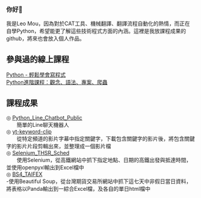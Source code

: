 ### 你好👋
我是Leo Mou，因為對於CAT工具、機械翻譯、翻譯流程自動化的熱情，而正在自學Python，希望能更了解這些技術程式方面的內涵。這裡是我放課程成果的github，將來也會放入個人作品。

## 參與過的線上課程
[Python - 輕鬆學會寫程式](https://www.udemy.com/course/python-learn/) <br/>
[Python進階課程：觀念、語法、專案、爬蟲](https://www.udemy.com/course/pythonadvanced/)

## 課程成果
◎ [Python_Line_Chatbot_Public](https://github.com/Dreadtron/Python_Line_Chatbot_Public) <br/>
　　簡單的Line聊天機器人 <br/>
◎ [yt-keyword-clip](https://github.com/Dreadtron/yt-keyword-clip) <br/>
　　從特定頻道的影片字幕中指定關鍵字，下載包含關鍵字的影片後，將包含關鍵字的影片片段剪輯出來，並整理成一個影片檔 <br/>
◎ [Selenium_THSR_Sched](https://github.com/Dreadtron/Selenium_THSR_Sched) <br/>
　　使用Selenium，從高鐵網站中抓下指定地點、日期的高鐵出發與抵達時間，並使用openpyxl輸出到Excel檔中 <br/>
◎ [BS4_TAIFEX](https://github.com/Dreadtron/BS4_TAIFEX) <br/>
  -使用Beautiful Soup，從台灣期貨交易所網站中抓下這七天中非假日當日資料，將表格以Panda輸出到一綜合Excel檔，及各自的單日html檔中

<!--
**Dreadtron/Dreadtron** is a ✨ _special_ ✨ repository because its `README.md` (this file) appears on your GitHub profile.

Here are some ideas to get you started:

- 🔭 I’m currently working on ...
- 🌱 I’m currently learning ...
- 👯 I’m looking to collaborate on ...
- 🤔 I’m looking for help with ...
- 💬 Ask me about ...
- 📫 How to reach me: ...
- 😄 Pronouns: ...
- ⚡ Fun fact: ...
-->
